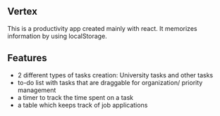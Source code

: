 ## Vertex
This is a productivity app created mainly with react. It memorizes information by using localStorage.

## Features
* 2 different types of tasks creation: University tasks and other tasks
* to-do list with tasks that are draggable for organization/ priority management
* a timer to track the time spent on a task
* a table which keeps track of job applications
